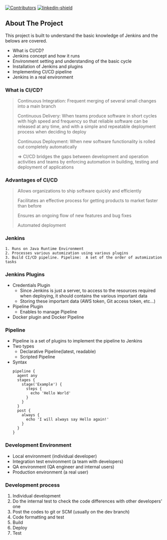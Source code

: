 [![Contributors][contributors-shield]](https://github.com/pinodo)
[![linkedin-shield][linkedin-shield]](https://www.linkedin.com/in/alvin-kim-57302a193/)

<!-- ABOUT THE PROJECT -->
## About The Project

This project is built to understand the basic knowledge of Jenkins and the belows are covered.
* What is CI/CD?
* Jenkins concept and how it runs
* Environment setting and understanding of the basic cycle
* Installation of Jenkins and plugins
* Implementing CI/CD pipeline
* Jenkins in a real environment

### What is CI/CD?
> Continuous Integration: Frequent merging of several small changes into a main branch
>
> Continuous Delivery: When teams produce software in short cycles with high speed and frequency so that reliable software can be released at any time, and with a simple and repeatable deployment process when deciding to deploy
>
> Continuous Deployment: When new software functionality is rolled out completely automatically
>
> => CI/CD bridges the gaps between development and operation activities and teams by enforcing automation in building, testing and deployment of applications

### Advantages of CI/CD
> Allows organizations to ship software quickly and efficiently
> 
> Facilitates an effective process for getting products to market faster than before
> 
> Ensures an ongoing flow of new features and bug fixes
> 
> Automated deployment

### Jenkins
```
1. Runs on Java Runtime Environment
2. Processes various automization using various plugins
3. Build CI/CD pipeline. Pipeline:  A set of the order of automization tasks
```

### Jenkins Plugins
* Credentials Plugin
  * Since Jenkins is just a server, to access to the resources required when deploying, it should contains the various important data
  * Storing these important data (AWS token, Git access token, etc...)
* Pipeline Plugin
  * Enables to manage Pipeline
* Docker plugin and Docker Pipeline

### Pipeline
* Pipeline is a set of plugins to implement the pipeline to Jenkins
* Two types
  * Declarative Pipeline(latest, readable)
  * Scripted Pipeline
* Syntax
  ```shell
  pipeline {
    agent any
    stages {
      stage('Example') {
        steps {
          echo 'Hello World'
        }
      } 
    }
    post {
      always {
        echo 'I will always say Hello again!'
      }
    }
  }
  ```

### Development Environment
* Local environment (individual developer)
* Integration test environment (a team with developers)
* QA environment (QA engineer and internal users)
* Production environment (a real user)

### Development process
1. Individual development
2. Do the internal test to check the code differences with other developers' one
3. Post the codes to git or SCM (usually on the dev branch)
4. Code formatting and test
5. Build
6. Deploy
7. Test

<!-- MARKDOWN LINKS & IMAGES -->
<!-- https://www.markdownguide.org/basic-syntax/#reference-style-links -->
[contributors-shield]: https://img.shields.io/github/contributors/pinodo/dev_note.svg?style=for-the-badge
[linkedin-shield]: https://img.shields.io/badge/-LinkedIn-black.svg?style=for-the-badge&logo=linkedin&colorB=555

